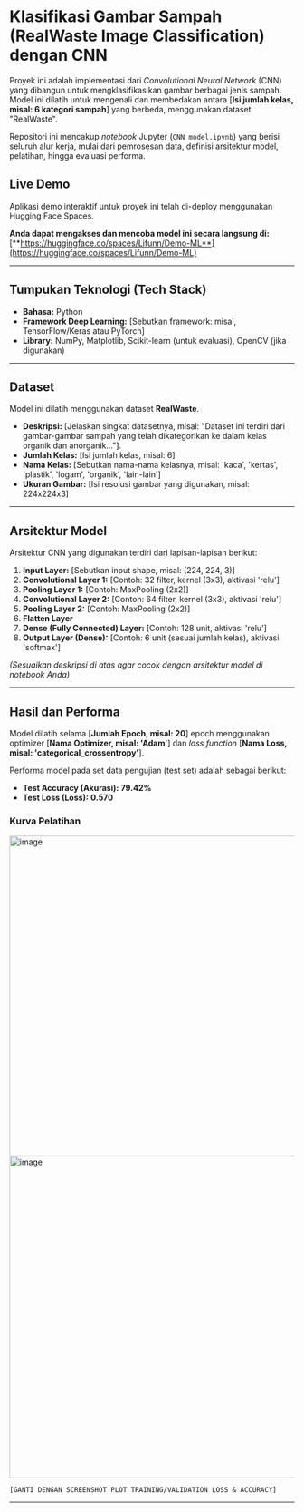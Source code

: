 # Klasifikasi Gambar Sampah (RealWaste Image Classification) dengan CNN

Proyek ini adalah implementasi dari *Convolutional Neural Network* (CNN) yang dibangun untuk mengklasifikasikan gambar berbagai jenis sampah. Model ini dilatih untuk mengenali dan membedakan antara [**Isi jumlah kelas, misal: 6 kategori sampah**] yang berbeda, menggunakan dataset "RealWaste".

Repositori ini mencakup *notebook* Jupyter (`CNN model.ipynb`) yang berisi seluruh alur kerja, mulai dari pemrosesan data, definisi arsitektur model, pelatihan, hingga evaluasi performa.

## Live Demo

Aplikasi demo interaktif untuk proyek ini telah di-deploy menggunakan Hugging Face Spaces.

**Anda dapat mengakses dan mencoba model ini secara langsung di:**
[**https://huggingface.co/spaces/Lifunn/Demo-ML**](https://huggingface.co/spaces/Lifunn/Demo-ML)

---

## Tumpukan Teknologi (Tech Stack)

* **Bahasa:** Python
* **Framework Deep Learning:** [Sebutkan framework: misal, TensorFlow/Keras atau PyTorch]
* **Library:** NumPy, Matplotlib, Scikit-learn (untuk evaluasi), OpenCV (jika digunakan)

---

## Dataset

Model ini dilatih menggunakan dataset **RealWaste**.

* **Deskripsi:** [Jelaskan singkat datasetnya, misal: "Dataset ini terdiri dari gambar-gambar sampah yang telah dikategorikan ke dalam kelas organik dan anorganik..."].
* **Jumlah Kelas:** [Isi jumlah kelas, misal: 6]
* **Nama Kelas:** [Sebutkan nama-nama kelasnya, misal: 'kaca', 'kertas', 'plastik', 'logam', 'organik', 'lain-lain']
* **Ukuran Gambar:** [Isi resolusi gambar yang digunakan, misal: 224x224x3]

---

## Arsitektur Model

Arsitektur CNN yang digunakan terdiri dari lapisan-lapisan berikut:

1.  **Input Layer:** [Sebutkan input shape, misal: (224, 224, 3)]
2.  **Convolutional Layer 1:** [Contoh: 32 filter, kernel (3x3), aktivasi 'relu']
3.  **Pooling Layer 1:** [Contoh: MaxPooling (2x2)]
4.  **Convolutional Layer 2:** [Contoh: 64 filter, kernel (3x3), aktivasi 'relu']
5.  **Pooling Layer 2:** [Contoh: MaxPooling (2x2)]
6.  **Flatten Layer**
7.  **Dense (Fully Connected) Layer:** [Contoh: 128 unit, aktivasi 'relu']
8.  **Output Layer (Dense):** [Contoh: 6 unit (sesuai jumlah kelas), aktivasi 'softmax']

*(Sesuaikan deskripsi di atas agar cocok dengan arsitektur model di notebook Anda)*

---

## Hasil dan Performa

Model dilatih selama [**Jumlah Epoch, misal: 20**] epoch menggunakan optimizer [**Nama Optimizer, misal: 'Adam'**] dan *loss function* [**Nama Loss, misal: 'categorical_crossentropy'**].

Performa model pada set data pengujian (test set) adalah sebagai berikut:

* **Test Accuracy (Akurasi):** **79.42%**
* **Test Loss (Loss):** **0.570**

### Kurva Pelatihan
<img width="706" height="565" alt="image" src="https://github.com/user-attachments/assets/be87c701-117d-4f52-9128-60af6bc5a08c" />

<img width="706" height="568" alt="image" src="https://github.com/user-attachments/assets/cb7ef81e-6799-49dc-8353-990a764b5346" />



`[GANTI DENGAN SCREENSHOT PLOT TRAINING/VALIDATION LOSS & ACCURACY]`

---
